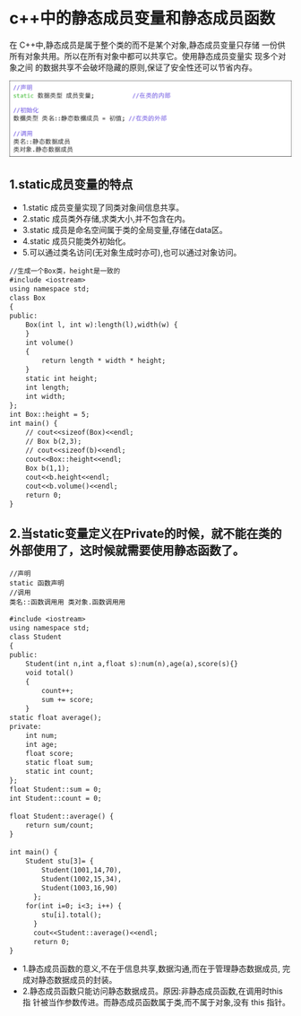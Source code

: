 # c++中的静态成员变量和静态成员函数

在 C++中,静态成员是属于整个类的而不是某个对象,静态成员变量只存储 一份供 所有对象共用。所以在所有对象中都可以共享它。使用静态成员变量实 现多个对象之间 的数据共享不会破坏隐藏的原则,保证了安全性还可以节省内存。

![](../.gitbook/assets/markdown-img-paste-20180521104045244.png)

## 1.static成员变量的特点

* 1.static 成员变量实现了同类对象间信息共享。
* 2.static 成员类外存储,求类大小,并不包含在内。
* 3.static 成员是命名空间属于类的全局变量,存储在data区。
* 4.static 成员只能类外初始化。
* 5.可以通过类名访问\(无对象生成时亦可\),也可以通过对象访问。

```text
//生成一个Box类，height是一致的
#include <iostream>
using namespace std;
class Box
{
public:
    Box(int l, int w):length(l),width(w) {
    }
    int volume()
    {
        return length * width * height;
    }
    static int height;
    int length;
    int width;
};
int Box::height = 5;
int main() {
    // cout<<sizeof(Box)<<endl;
    // Box b(2,3);
    // cout<<sizeof(b)<<endl;
    cout<<Box::height<<endl;
    Box b(1,1);
    cout<<b.height<<endl;
    cout<<b.volume()<<endl;
    return 0;
}
```

## 2.当static变量定义在Private的时候，就不能在类的外部使用了，这时候就需要使用静态函数了。

```
//声明
static 函数声明
//调⽤
类名::函数调⽤用 类对象.函数调⽤用
```

```
#include <iostream>
using namespace std;
class Student
{
public:
    Student(int n,int a,float s):num(n),age(a),score(s){}
    void total()
    {
        count++;
        sum += score;
    }
static float average();
private:
    int num;
    int age;
    float score;
    static float sum;
    static int count;
};
float Student::sum = 0;
int Student::count = 0;

float Student::average() {
    return sum/count;
}

int main() {
    Student stu[3]= {
        Student(1001,14,70),
        Student(1002,15,34),
        Student(1003,16,90)
      };
    for(int i=0; i<3; i++) {
        stu[i].total();
      }
      cout<<Student::average()<<endl;
      return 0;
}
```

* 1.静态成员函数的意义,不在于信息共享,数据沟通,而在于管理静态数据成员, 完 成对静态数据成员的封装。
* 2.静态成员函数只能访问静态数据成员。原因:非静态成员函数,在调用时this 指 针被当作参数传进。而静态成员函数属于类,而不属于对象,没有 this 指针。
